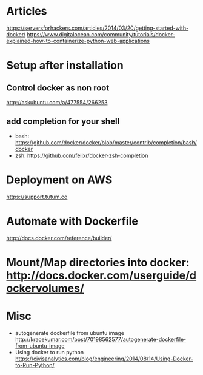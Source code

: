 # Articles

https://serversforhackers.com/articles/2014/03/20/getting-started-with-docker/
https://www.digitalocean.com/community/tutorials/docker-explained-how-to-containerize-python-web-applications


# Setup after installation

## Control docker as non root 

http://askubuntu.com/a/477554/266253

## add completion for your shell

* bash: https://github.com/docker/docker/blob/master/contrib/completion/bash/docker
* zsh: https://github.com/felixr/docker-zsh-completion

# Deployment on AWS

https://support.tutum.co

# Automate with Dockerfile

http://docs.docker.com/reference/builder/

# Mount/Map directories into docker: http://docs.docker.com/userguide/dockervolumes/

# Misc

* autogenerate dockerfile from ubuntu image http://kracekumar.com/post/70198562577/autogenerate-dockerfile-from-ubuntu-image
* Using docker to run python https://civisanalytics.com/blog/engineering/2014/08/14/Using-Docker-to-Run-Python/
